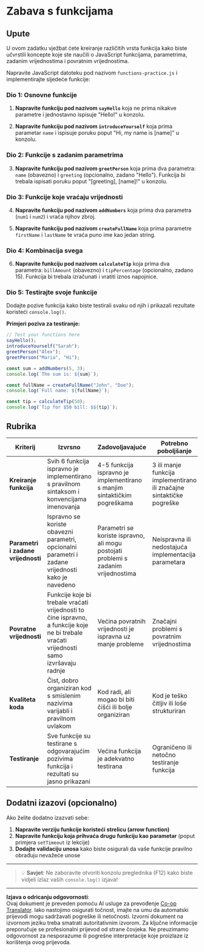 <!--
CO_OP_TRANSLATOR_METADATA:
{
  "original_hash": "8328f58f4593b4671656ff8f4b2edbd9",
  "translation_date": "2025-10-24T23:48:44+00:00",
  "source_file": "2-js-basics/2-functions-methods/assignment.md",
  "language_code": "hr"
}
-->
# Zabava s funkcijama

## Upute

U ovom zadatku vježbat ćete kreiranje različitih vrsta funkcija kako biste učvrstili koncepte koje ste naučili o JavaScript funkcijama, parametrima, zadanim vrijednostima i povratnim vrijednostima.

Napravite JavaScript datoteku pod nazivom `functions-practice.js` i implementirajte sljedeće funkcije:

### Dio 1: Osnovne funkcije
1. **Napravite funkciju pod nazivom `sayHello`** koja ne prima nikakve parametre i jednostavno ispisuje "Hello!" u konzolu.

2. **Napravite funkciju pod nazivom `introduceYourself`** koja prima parametar `name` i ispisuje poruku poput "Hi, my name is [name]" u konzolu.

### Dio 2: Funkcije s zadanim parametrima
3. **Napravite funkciju pod nazivom `greetPerson`** koja prima dva parametra: `name` (obavezno) i `greeting` (opcionalno, zadano "Hello"). Funkcija bi trebala ispisati poruku poput "[greeting], [name]!" u konzolu.

### Dio 3: Funkcije koje vraćaju vrijednosti
4. **Napravite funkciju pod nazivom `addNumbers`** koja prima dva parametra (`num1` i `num2`) i vraća njihov zbroj.

5. **Napravite funkciju pod nazivom `createFullName`** koja prima parametre `firstName` i `lastName` te vraća puno ime kao jedan string.

### Dio 4: Kombinacija svega
6. **Napravite funkciju pod nazivom `calculateTip`** koja prima dva parametra: `billAmount` (obavezno) i `tipPercentage` (opcionalno, zadano 15). Funkcija bi trebala izračunati i vratiti iznos napojnice.

### Dio 5: Testirajte svoje funkcije
Dodajte pozive funkcija kako biste testirali svaku od njih i prikazali rezultate koristeći `console.log()`.

**Primjeri poziva za testiranje:**
```javascript
// Test your functions here
sayHello();
introduceYourself("Sarah");
greetPerson("Alex");
greetPerson("Maria", "Hi");

const sum = addNumbers(5, 3);
console.log(`The sum is: ${sum}`);

const fullName = createFullName("John", "Doe");
console.log(`Full name: ${fullName}`);

const tip = calculateTip(50);
console.log(`Tip for $50 bill: $${tip}`);
```

## Rubrika

| Kriterij | Izvrsno | Zadovoljavajuće | Potrebno poboljšanje |
| -------- | --------- | -------- | ----------------- |
| **Kreiranje funkcija** | Svih 6 funkcija ispravno je implementirano s pravilnom sintaksom i konvencijama imenovanja | 4-5 funkcija ispravno je implementirano s manjim sintaktičkim pogreškama | 3 ili manje funkcija implementirano ili značajne sintaktičke pogreške |
| **Parametri i zadane vrijednosti** | Ispravno se koriste obavezni parametri, opcionalni parametri i zadane vrijednosti kako je navedeno | Parametri se koriste ispravno, ali mogu postojati problemi s zadanim vrijednostima | Neispravna ili nedostajuća implementacija parametara |
| **Povratne vrijednosti** | Funkcije koje bi trebale vraćati vrijednosti to čine ispravno, a funkcije koje ne bi trebale vraćati vrijednosti samo izvršavaju radnje | Većina povratnih vrijednosti je ispravna uz manje probleme | Značajni problemi s povratnim vrijednostima |
| **Kvaliteta koda** | Čist, dobro organiziran kod s smislenim nazivima varijabli i pravilnom uvlakom | Kod radi, ali mogao bi biti čišći ili bolje organiziran | Kod je teško čitljiv ili loše strukturiran |
| **Testiranje** | Sve funkcije su testirane s odgovarajućim pozivima funkcija i rezultati su jasno prikazani | Većina funkcija je adekvatno testirana | Ograničeno ili netočno testiranje funkcija |

## Dodatni izazovi (opcionalno)

Ako želite dodatno izazvati sebe:

1. **Napravite verziju funkcije koristeći strelicu (arrow function)**
2. **Napravite funkciju koja prihvaća drugu funkciju kao parametar** (poput primjera `setTimeout` iz lekcije)
3. **Dodajte validaciju unosa** kako biste osigurali da vaše funkcije pravilno obrađuju nevažeće unose

---

> 💡 **Savjet**: Ne zaboravite otvoriti konzolu preglednika (F12) kako biste vidjeli izlaz vaših `console.log()` izjava!

---

**Izjava o odricanju odgovornosti**:  
Ovaj dokument je preveden pomoću AI usluge za prevođenje [Co-op Translator](https://github.com/Azure/co-op-translator). Iako nastojimo osigurati točnost, imajte na umu da automatski prijevodi mogu sadržavati pogreške ili netočnosti. Izvorni dokument na izvornom jeziku treba smatrati autoritativnim izvorom. Za ključne informacije preporučuje se profesionalni prijevod od strane čovjeka. Ne preuzimamo odgovornost za nesporazume ili pogrešne interpretacije koje proizlaze iz korištenja ovog prijevoda.